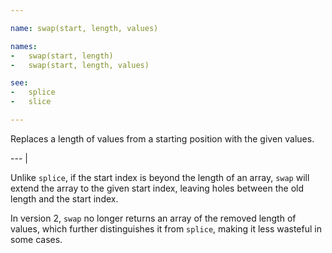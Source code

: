 ```yaml
---

name: swap(start, length, values)

names:
-   swap(start, length)
-   swap(start, length, values)

see:
-   splice
-   slice

---
```


Replaces a length of values from a starting position with the given values.

--- |

Unlike `splice`, if the start index is beyond the length of an array, `swap`
will extend the array to the given start index, leaving holes between the old
length and the start index.

In version 2, `swap` no longer returns an array of the removed length of values,
which further distinguishes it from `splice`, making it less wasteful in some
cases.

